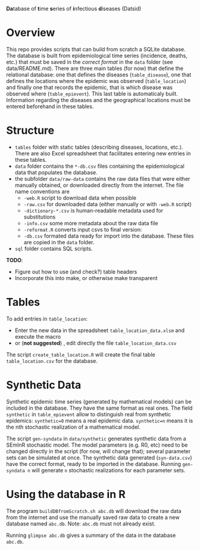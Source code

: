 **Da**tabase of **t**ime **s**eries of **i**nfectious **d**iseases (Datsid)

Overview
========
This repo provides scripts that can build from scratch a SQLite database. 
The database is built from epidemiological time series (incidence, deaths, etc.) that must be saved in the _correct format_ in the `data` folder (see data/README.md). 
There are three main tables (for now) that define the relational database: one that defines the diseases (`table_disease`), one that defines the locations where the epidemic was observed (`table_location`) and finally one that records the epidemic, that is which disease was observed where (`table_epievent`). This last table is automaticaly built.
Information regarding the diseases and the geographical locations must be entered beforehand in these tables.

Structure
========

* `tables` folder with static tables (describing diseases, locations, etc.). There are also Excel spreadsheet that facilitates entering new entries in these tables. 
* `data` folder contains the `*-db.csv` files containing the epidemiological data that populates the database.
* the subfolder `data/raw-data` contains the raw data files that were either manually obtained, or downloaded directly from the internet. The file name conventions are
  * `-web.R` script to download data when possible
  * `-raw.csv` for downloaded data (either manually or with `-web.R` script)
  * `-dictionary-*.csv` is human-readable metadata used for substitutions 
  * `-info.csv` some more metadata about the raw data file
  * `-reformat.R` converts input csvs to final version:
  * `-db.csv` formated data ready for import into the database. These files are copied in the `data` folder.
* `sql` folder contains SQL scripts.

__TODO__:
* Figure out how to use (and check?) table headers
* Incorporate this into make, or otherwise make transparent

Tables
=============

To add entries in `table_location`:
* Enter the new data in the spreadsheet `table_location_data.xlsm` and execute the macro
* or (__not suggested__) , edit directly the file `table_location_data.csv`

The script `create_table_location.R` will create the final table `table_location.csv` for the database.

Synthetic Data
==============

Synthetic epidemic time series (generated by mathematical models) can be included in the database. They have the same format as real ones. The field `synthetic` in `table_epievent` allow to distinguish real from synthetic epidemics: `synthetic=0` means a real epidemic data. `synthetic=n` means it is the nth stochastic realization of a mathematical model.

The script `gen-syndata` in `data/synthetic` generates synthetic data from a SEmInR stochastic model. The model parameters (e.g. R0, etc) need to be changed directly in the script (for now, will change that); several parameter sets can be simulated at once. The synthetic data generated (`syn-data.csv`) have the correct format, ready to be imported in the database.
Running `gen-syndata n` will generate `n` stochastic realizations for each parameter sets.

Using the database in R
=======================

The program `buildDBfromScratch.sh abc.db` will download the raw data from the internet and use the manually saved raw data to create a new database named `abc.db`. Note: `abc.db` must not already exist.

Running `glimpse abc.db` gives a summary of the data in the database `abc.db`.

